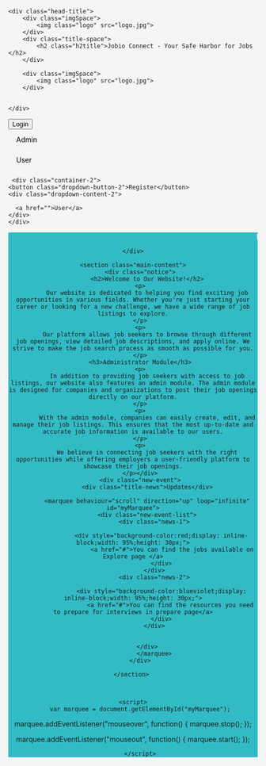 <!DOCTYPE html>
<html>
<head>
<meta name="viewport" content="width=device-width, initial-scale=1">
<style>
body, html {
  
   font-family: "Lucida Console", "Courier New", monospace;
   background-color: whitesmoke;
}

* {
  box-sizing: border-box;
}

.bg-img {
  /* The image used */
  background-image: url("image.jpg");

  min-height: 400px;

  /* Center and scale the image nicely */
  background-position: center;
  background-repeat: no-repeat;
  background-size: cover;
  position: relative;
  
}

/* Add styles to the form container */
.container-1 {
  position: absolute;
  right: 150px;
  margin: 20px;
  max-width: 200px;
  padding: 30px;
  background-color: #33BBC5;
  margin-top:80px;
  opacity: 100%;
  border-radius: 10px;
  height: 70px;
  
}

.container-2 {
  position: absolute;
  right: 350px;
  margin: 20px;
  max-width: 200px;
  padding: 30px;
  background-color: #33BBC5;
  margin-top:80px;
  opacity: 100%;
  border-radius: 10px;
  height: 70px;
}

 .dropdown-button-1 {
       background-color: #33BBC5;
      color: white;
      padding: 0;
      border: none;
      cursor: pointer;
      width:100px;
      font-size: 20px;
      border-radius: 10px;
    }

    
 .dropdown-button-2 {
      background-color: #33BBC5;
      color: white;
      padding: 0;
      border: none;
      cursor: pointer;
      width:100px;
      font-size: 20px;
      border-radius: 10px;
    }
    
    /* Styling for the dropdown content */
    .dropdown-content-1 {
      display: none;
      position: absolute;
      background-color: #f9f9f9;
      min-width: 160px;
      box-shadow: 0px 8px 16px 0px rgba(0,0,0,0.2);
      z-index: 1;
    }
    
     .dropdown-content-2 {
      display: none;
      position: absolute;
      background-color: #f9f9f9;
      min-width: 160px;
      box-shadow: 0px 8px 16px 0px rgba(0,0,0,0.2);
      z-index: 2;
    }

    /* Styling for the dropdown content items */
    .dropdown-content-1 a {
      color: black;
      padding: 12px 16px;
      text-decoration: none;
      display: block;
    }
    
     .dropdown-content-2 a {
      color: black;
      padding: 12px 16px;
      text-decoration: none;
      display: block;
    }

    /* Styling for the dropdown content items on hover */
    .dropdown-content-1 a:hover {
      background-color: #f1f1f1;
    }
      .dropdown-content-2 a:hover {
      background-color: #f1f1f1;
    }


    /* Show the dropdown content when the button is hovered */
    .container-1:hover .dropdown-content-1 {
      display: block;
    }
    
    .container-2:hover .dropdown-content-2 {
      display: block;
    }
    
    .main-content{
        display: flex;
        flex-direction: row;
        justify-content: space-between;
    }
    .notice{
        width: 70%;
       font-size: 15px;
        font-family: Arial, Helvetica, sans-serif;
        text-align: justify;
        margin-right: 10px;
       
    }
    .notice h4{
        color: orangered;
    }
    .new-event{
        width: 30%;
      margin-top: 30px;
       border: solid 2px;
        border-radius: 5px;
        text-align: center;
    }
    
    .title-news{
        background-color: #33BBC5;
        margin: 2px;
        padding: 2px;
        color: white;
    }
    .updates{
        display: block;
        background-color: #33BBC5;
        margin-top: 2px;
        margin-bottom: 0;
        text-align: center;
        
       
        
    }
    .updates h4{
        color: white;
        padding: 0;
        margin: 0;
      
    }
    .new-event-list{
        display: block;
        width: 100%;
        
    }
    
    .news-1{
        width: 100%;
        margin: 5px;
        transition: 0.2s ease;
    }
    
    .news-1:hover{
       transform: scale(0.9);
       width: 100%;
    }
     .news-2{
        width: 100%;
        margin: 5px;
        transition: 0.2s ease;
    }
     .news-2:hover{
       transform: scale(0.9);
       width: 100%;
    }
     .news-3{
        width: 100%;
        margin: 5px;
        transition: 0.4s ease;
    }
      .news-3:hover{
       transform: scale(0.9);
       width: 100%;
    }
    .head-title{
        display:flex;
        flex-direction: row;
        width: 100%;
        height:100px;
        align-items: center;
        justify-content: space-between;
            padding: 10px 0;      
    }
    
   imgSpace{
        width: 25%;
        padding:30px;
    }
    title-space{
        width: 50%;
        padding:30px;
        margin-left: 20px;
        margin-right: 20px;
    }
    .logo{
        height: 80px;
        width: 50px;
    }
   
    .new-event-list a{
        text-decoration: none;
        color: white;
        padding: 5px;
        margin: 5px;
    }
    
    .h2title{
        font-size: 2.5rem;
        color: orangered;
        transition: cubic-bezier;
        transition-duration: infinite;
    }
    
    
</style>
</head>
<body>

    <div class="head-title">
        <div class="imgSpace">
            <img class="logo" src="logo.jpg">
        </div>
        <div class="title-space">
            <h2 class="h2title">Jobio Connect - Your Safe Harbor for Jobs </h2>
        </div>
    
        <div class="imgSpace">
            <img class="logo" src="logo.jpg">
        </div>
        
        
    </div>
    
    
    
    

<div class="bg-img">
     <div class="container-1">
    <button class="dropdown-button-1">Login</button>
    <div class="dropdown-content-1">
      <a href="">Admin</a>
      <a href="">User</a>
    </div>
    </div>
  
     <div class="container-2">
    <button class="dropdown-button-2">Register</button>
    <div class="dropdown-content-2">
      
      <a href="">User</a>
    </div>
    </div>
   
 
</div>
    <div class="updates">
        <marquee behavior="scroll" direction="left" loop="infinte"> <h4>For any inquiries, assistance, or clarifications, please don't hesitate to reach out. We're here to provide you with the information you need. </h4></marquee>

    </div>
    
    <section class="main-content">
        <div class="notice">
            <h2>Welcome to Our Website!</h2>
        <p>
            Our website is dedicated to helping you find exciting job opportunities in various fields. Whether you're just starting your career or looking for a new challenge, we have a wide range of job listings to explore.
        </p>
        <p>
            Our platform allows job seekers to browse through different job openings, view detailed job descriptions, and apply online. We strive to make the job search process as smooth as possible for you.
        </p>
        <h3>Administrator Module</h3>
        <p>
            In addition to providing job seekers with access to job listings, our website also features an admin module. The admin module is designed for companies and organizations to post their job openings directly on our platform.
        </p>
        <p>
            With the admin module, companies can easily create, edit, and manage their job listings. This ensures that the most up-to-date and accurate job information is available to our users.
        </p>
        <p>
            We believe in connecting job seekers with the right opportunities while offering employers a user-friendly platform to showcase their job openings.
        </p></div>
        <div class="new-event">
            <div class="title-news">Updates</div>
            
            <marquee behaviour="scroll" direction="up" loop="infinite" id="myMarquee">
            <div class="new-event-list">
                <div class="news-1">
                     
                    <div style="background-color:red;display: inline-block;width: 95%;height: 30px;">
                          <a href="#">You can find the jobs available on Explore page </a>
                    </div>
                </div>
                <div class="news-2">
                     
                    <div style="background-color:blueviolet;display: inline-block;width: 95%;height: 30px;">
                         <a href="#">You can find the resources you need to prepare for interviews in prepare page</a>
                    </div>
                </div>
                
                
            </div>
                </marquee>
        </div>
        
    </section> 
    
    
   
    <script>
        var marquee = document.getElementById("myMarquee");

marquee.addEventListener("mouseover", function() {
  marquee.stop();
});

marquee.addEventListener("mouseout", function() {
  marquee.start();
});

        </script>
  </body>
</html>

